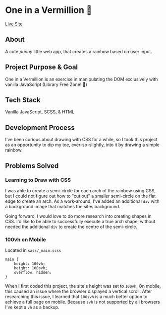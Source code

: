 # One in a Vermillion 🌈
<a href="https://itsoliviasparks-one-in-a-vermillion.netlify.app">Live Site</a>

## About
A cute <em>punny</em> little web app, that creates a rainbow based on user input.

## Project Purpose & Goal
One in a Vermillion is an exercise in manipulating the DOM exclusively with vanilla JavaScript (Library Free Zone! 🚫)

## Tech Stack
Vanilla JavaScript, SCSS, & HTML

## Development Process
I've been curious about drawing with CSS for a while, so I took this project as an opportunity to dip my toe, ever-so-slightly, into it by drawing a simple rainbow.

## Problems Solved
### Learning to Draw with CSS
I was able to create a semi-circle for each arch of the rainbow using CSS, but I could not figure out how to "cut out" a smaller semi-circle on the flat edge to create an arch. As a work-around, I've added an additional `div` with a background image that matches the sites background.

Going forward, I would love to do more research into creating shapes in CSS. I'd like to be able to successfully execute a true arch shape, without needed the additional `div` to create the centre of the semi-circle.

### 100vh on Mobile
Located in `sass/_main.scss`
```
main {
    height: 100vh;
    height: 100svh;
    overflow: hidden;
}
```
When I first coded this project, the site's height was set to `100vh`. On mobile, this caused an issue where the browser displayed a vertical scroll. After researching this issue, I learned that `100svh` is a much better option to achieve a full page on mobile. Because `svh` is not supported by all browsers I've kept a `vh` as a backup.
